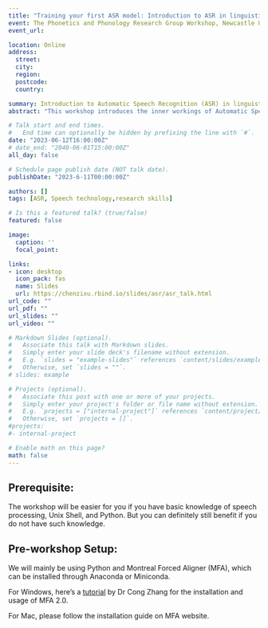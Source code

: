 ```yaml
---
title: "Training your first ASR model: Introduction to ASR in linguistic research"
event: The Phonetics and Phonology Research Group Workshop, Newcastle University
event_url: 

location: Online
address:
  street: 
  city: 
  region: 
  postcode: 
  country: 

summary: Introduction to Automatic Speech Recognition (ASR) in linguistic research.
abstract: "This workshop introduces the inner workings of Automatic Speech Recognition (ASR) and the classical ASR architecture. It focuses on ASR practices that facilitate linguistic research and provides a flexible workflow of automatic forced alignment, demonstrated through various research scenarios. The workshop aims to help you understand the basic concepts in ASR and guide you to utilise ASR in your own linguistic research."

# Talk start and end times.
#   End time can optionally be hidden by prefixing the line with `#`.
date: "2023-06-12T16:00:00Z"
# date_end: "2040-06-01T15:00:00Z"
all_day: false

# Schedule page publish date (NOT talk date).
publishDate: "2023-6-11T00:00:00Z"

authors: []
tags: [ASR, Speech technology,research skills]

# Is this a featured talk? (true/false)
featured: false

image:
  caption: ''
  focal_point: 

links:
- icon: desktop
  icon_pack: fas
  name: Slides
  url: https://chenzixu.rbind.io/slides/asr/asr_talk.html
url_code: ""
url_pdf: ""
url_slides: ""
url_video: ""

# Markdown Slides (optional).
#   Associate this talk with Markdown slides.
#   Simply enter your slide deck's filename without extension.
#   E.g. `slides = "example-slides"` references `content/slides/example-slides.md`.
#   Otherwise, set `slides = ""`.
# slides: example

# Projects (optional).
#   Associate this post with one or more of your projects.
#   Simply enter your project's folder or file name without extension.
#   E.g. `projects = ["internal-project"]` references `content/project/deep-learning/index.md`.
#   Otherwise, set `projects = []`.
#projects:
#- internal-project

# Enable math on this page?
math: false
---
```


## Prerequisite:

The workshop will be easier for you if you have basic knowledge of speech processing, Unix Shell, and Python. But you can definitely still benefit if you do not have such knowledge.

## Pre-workshop Setup:

We will mainly be using Python and Montreal Forced Aligner (MFA), which can be installed through Anaconda or Miniconda.

For Windows, here’s a [tutorial](https://osf.io/yu48g) by Dr Cong Zhang for the installation and usage of MFA 2.0.

For Mac, please follow the installation guide on MFA website.